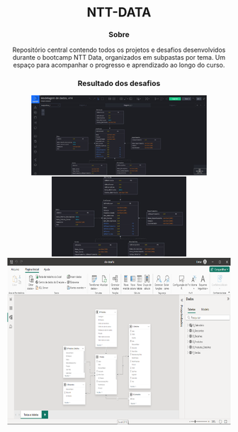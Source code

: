 <div align="center">
 
# NTT-DATA
### Sobre
Repositório central contendo todos os projetos e desafios desenvolvidos durante o bootcamp NTT Data, organizados em subpastas por tema. Um espaço para acompanhar o progresso e aprendizado ao longo do curso.

### Resultado dos desafios
<div>
<img src="Model-Star-Schema/img1.jpeg" type="image/jpeg" alt="Print_Screen" height=180>
<img src="Model-Star-Schema/img2.jpeg" type="image/jpeg" alt="Print_Screen Zoom" height=180>

<img src="Data_Modeling_with_DAX/img.png" type="image/jpeg" alt="Print_Screen Zoom" height=375>


</div>
